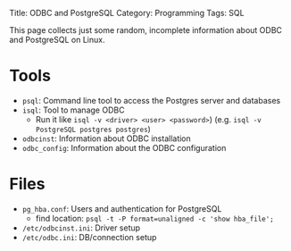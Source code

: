 Title: ODBC and PostgreSQL
Category: Programming
Tags: SQL

This page collects just some random, incomplete information about ODBC and PostgreSQL on Linux.


# Tools

- `psql`: Command line tool to access the Postgres server and databases
- `isql`: Tool to manage ODBC
  - Run it like `isql -v <driver> <user> <password>`) (e.g. `isql -v PostgreSQL postgres postgres`)
- `odbcinst`: Information about ODBC installation
- `odbc_config`: Information about the ODBC configuration


# Files

- `pg_hba.conf`: Users and authentication for PostgreSQL
  - find location: `psql -t -P format=unaligned -c 'show hba_file';`
- `/etc/odbcinst.ini`: Driver setup
- `/etc/odbc.ini`: DB/connection setup
